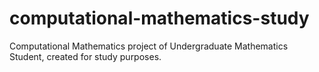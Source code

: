 # computational-mathematics-study
Computational Mathematics project of Undergraduate Mathematics Student, created for study purposes.
